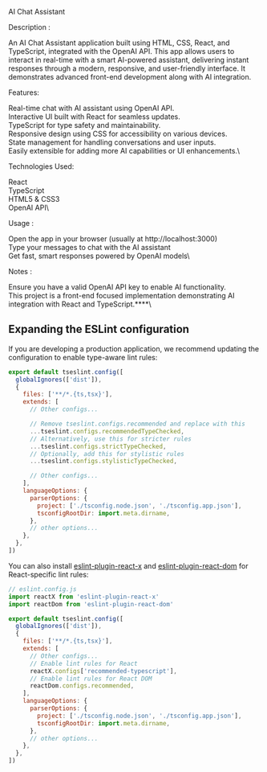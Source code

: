 
AI Chat Assistant 

Description :

An AI Chat Assistant application built using HTML, CSS, React, and TypeScript, integrated with the OpenAI API. This app allows users to interact in real-time with a smart AI-powered assistant, delivering instant responses through a modern, responsive, and user-friendly interface. It demonstrates advanced front-end development along with AI integration.

Features:

Real-time chat with AI assistant using OpenAI API.\
Interactive UI built with React for seamless updates.\
TypeScript for type safety and maintainability.\
Responsive design using CSS for accessibility on various devices.\
State management for handling conversations and user inputs.\
Easily extensible for adding more AI capabilities or UI enhancements.\

Technologies Used:

React\
TypeScript\
HTML5 & CSS3\
OpenAI API\

Usage :

Open the app in your browser (usually at http://localhost:3000)\
Type your messages to chat with the AI assistant\
Get fast, smart responses powered by OpenAI models\

Notes :

Ensure you have a valid OpenAI API key to enable AI functionality.\
This project is a front-end focused implementation demonstrating AI integration with React and TypeScript.****\

## Expanding the ESLint configuration

If you are developing a production application, we recommend updating the configuration to enable type-aware lint rules:

```js
export default tseslint.config([
  globalIgnores(['dist']),
  {
    files: ['**/*.{ts,tsx}'],
    extends: [
      // Other configs...

      // Remove tseslint.configs.recommended and replace with this
      ...tseslint.configs.recommendedTypeChecked,
      // Alternatively, use this for stricter rules
      ...tseslint.configs.strictTypeChecked,
      // Optionally, add this for stylistic rules
      ...tseslint.configs.stylisticTypeChecked,

      // Other configs...
    ],
    languageOptions: {
      parserOptions: {
        project: ['./tsconfig.node.json', './tsconfig.app.json'],
        tsconfigRootDir: import.meta.dirname,
      },
      // other options...
    },
  },
])
```

You can also install [eslint-plugin-react-x](https://github.com/Rel1cx/eslint-react/tree/main/packages/plugins/eslint-plugin-react-x) and [eslint-plugin-react-dom](https://github.com/Rel1cx/eslint-react/tree/main/packages/plugins/eslint-plugin-react-dom) for React-specific lint rules:

```js
// eslint.config.js
import reactX from 'eslint-plugin-react-x'
import reactDom from 'eslint-plugin-react-dom'

export default tseslint.config([
  globalIgnores(['dist']),
  {
    files: ['**/*.{ts,tsx}'],
    extends: [
      // Other configs...
      // Enable lint rules for React
      reactX.configs['recommended-typescript'],
      // Enable lint rules for React DOM
      reactDom.configs.recommended,
    ],
    languageOptions: {
      parserOptions: {
        project: ['./tsconfig.node.json', './tsconfig.app.json'],
        tsconfigRootDir: import.meta.dirname,
      },
      // other options...
    },
  },
])
```
